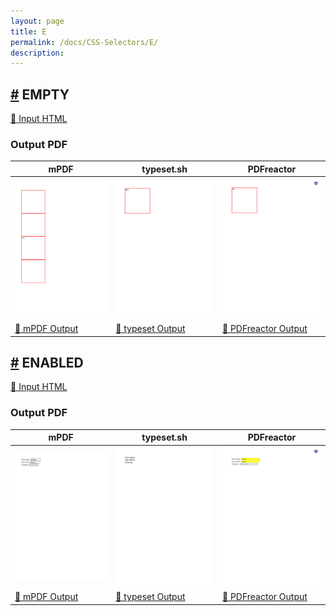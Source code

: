 ```yaml
---
layout: page
title: E
permalink: /docs/CSS-Selectors/E/
description: 
---
```




## <a name="EMPTY" id="EMPTY" href="#EMPTY">#</a> EMPTY

[📄 Input HTML](/html/CSS%20Selectors/E/empty.html)

### Output PDF

| mPDF | typeset.sh | PDFreactor |
|---------|---------|---------|
| ![mPDF Preview](mpdf__html_CSS_Selectors_E_empty.html.png) | ![typeset Preview](typeset__html_CSS_Selectors_E_empty.html.png) | ![PDFreactor Preview](pdfreactor__html_CSS_Selectors_E_empty.html.png) |
| [📕 mPDF Output](mpdf__html_CSS_Selectors_E_empty.html.pdf) | [📕 typeset Output](typeset__html_CSS_Selectors_E_empty.html.pdf) | [📕 PDFreactor Output](pdfreactor__html_CSS_Selectors_E_empty.html.pdf) |

## <a name="ENABLED" id="ENABLED" href="#ENABLED">#</a> ENABLED

[📄 Input HTML](/html/CSS%20Selectors/E/enabled.html)

### Output PDF

| mPDF | typeset.sh | PDFreactor |
|---------|---------|---------|
| ![mPDF Preview](mpdf__html_CSS_Selectors_E_enabled.html.png) | ![typeset Preview](typeset__html_CSS_Selectors_E_enabled.html.png) | ![PDFreactor Preview](pdfreactor__html_CSS_Selectors_E_enabled.html.png) |
| [📕 mPDF Output](mpdf__html_CSS_Selectors_E_enabled.html.pdf) | [📕 typeset Output](typeset__html_CSS_Selectors_E_enabled.html.pdf) | [📕 PDFreactor Output](pdfreactor__html_CSS_Selectors_E_enabled.html.pdf) |


